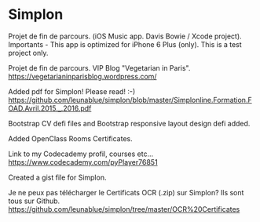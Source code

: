 # Simplon

Projet de fin de parcours.
  (iOS Music app. Davis Bowie / Xcode project).
Importants - This app is optimized for iPhone 6 Plus (only).
This is a test project only.


Projet de fin de parcours.
 VIP Blog "Vegetarian in Paris". https://vegetarianinparisblog.wordpress.com/ 


Added pdf for Simplon! Please read! :-) https://github.com/leunablue/simplon/blob/master/Simplonline.Formation.FOAD.Avril.2015._.2016.pdf


Bootstrap CV defi files and Bootstrap responsive layout design defi added. 

Added OpenClass Rooms Certificates.


Link to my Codecademy profil, courses etc... https://www.codecademy.com/pyPlayer76851 

Created a gist file for Simplon. 

Je ne peux pas télécharger le Certificats OCR (.zip) sur Simplon? Ils sont tous sur Github. https://github.com/leunablue/simplon/tree/master/OCR%20Certificates 
